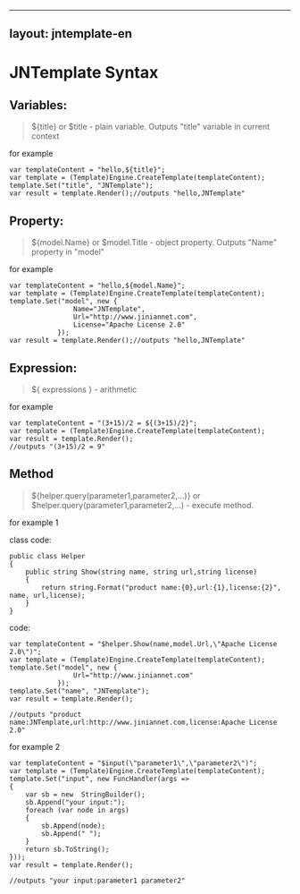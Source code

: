 ﻿
---

layout: jntemplate-en
---




# JNTemplate Syntax
[^_^]:full Syntax: ${template} 
[^_^]:Shorthand: $template

## Variables:

>${title} or $title - plain variable. Outputs "title" variable in current context

for example
```
var templateContent = "hello,${title}";
var template = (Template)Engine.CreateTemplate(templateContent);
template.Set("title", "JNTemplate");
var result = template.Render();//outputs "hello,JNTemplate"
```

## Property:
>${model.Name} or $model.Title - object property. Outputs "Name" property in "model"

for example
```
var templateContent = "hello,${model.Name}";
var template = (Template)Engine.CreateTemplate(templateContent);
template.Set("model", new {
                Name="JNTemplate",
                Url="http://www.jiniannet.com",
                License="Apache License 2.0"
            });
var result = template.Render();//outputs "hello,JNTemplate"
```

## Expression:
>${ expressions } -  arithmetic

for example
```
var templateContent = "(3+15)/2 = ${(3+15)/2}";
var template = (Template)Engine.CreateTemplate(templateContent);
var result = template.Render();
//outputs "(3+15)/2 = 9"
```

## Method
>${helper.query(parameter1,parameter2,...)} or $helper.query(parameter1,parameter2,...) - execute method.

for example 1

class code:
```
public class Helper
{
    public string Show(string name, string url,string license)
    {
        return string.Format("product name:{0},url:{1},license:{2}", name, url,license);
    }
}
```

code:
```
var templateContent = "$helper.Show(name,model.Url,\"Apache License 2.0\")";
var template = (Template)Engine.CreateTemplate(templateContent);
template.Set("model", new {
                Url="http://www.jiniannet.com"
            });
template.Set("name", "JNTemplate");
var result = template.Render();

//outputs "product name:JNTemplate,url:http://www.jiniannet.com,license:Apache License 2.0" 
```


for example 2
```
var templateContent = "$input(\"parameter1\",\"parameter2\")";
var template = (Template)Engine.CreateTemplate(templateContent);
template.Set("input", new FuncHandler(args =>
{
    var sb = new  StringBuilder();
    sb.Append("your input:");
    foreach (var node in args)
    {
        sb.Append(node);
        sb.Append(" ");
    }
    return sb.ToString();
}));
var result = template.Render();

//outputs "your input:parameter1 parameter2"
```
